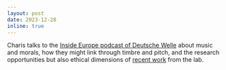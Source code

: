 ```yaml
---
layout: post
date: 2023-12-28
inline: true
---
```


Charis talks to the [Inside Europe podcast of Deutsche Welle](https://pod.link/insideeurope/episode/0d3299744f3c6e6c53cab7383edf3181) about music and morals, how they might link through timbre and pitch, and the research opportunities but also ethical dimensions of [recent work](https://doi.org/10.1371/journal.pone.0294402) from the lab. 

  
